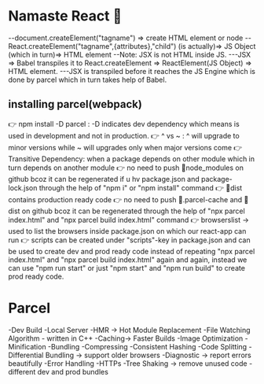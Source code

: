 # Namaste React 🚀

--document.createElement("tagname") => create HTML element or node
--React.createElement("tagname",{attributes},"child") (is actually)=> JS Object (which in turn)=> HTML element
--Note: JSX is not HTML inside JS.
---JSX => Babel transpiles it to React.createElement => ReactElement(JS Object) => HTML element.
---JSX is transpiled before it reaches the JS Engine which is done by parcel which in turn takes help of Babel.

## installing parcel(webpack)
👉 npm install -D parcel : -D indicates dev dependency which means is used in development and not in production.
👉 ^ vs ~ : ^ will upgrade to minor versions while ~ will upgrades only when major versions come
👉 Transitive Dependency: when a package depends on other module which in turn depends on another module
👉 no need to push 📁node_modules on github bcoz it can be regenerated if u hv package.json and package-lock.json through the help of "npm i" or "npm install" command
👉 📁dist contains production ready code
👉 no need to push 📁.parcel-cache and 📁dist on github bcoz it can be regenerated through the help of "npx parcel index.html" and "npx parcel build index.html" command
👉 browserslist -> used to list the browsers inside package.json on which our react-app can run
👉 scripts can be created under "scripts"-key in package.json and can be used to create dev and prod ready code instead of repeating "npx parcel index.html" and "npx parcel build index.html" again and again, instead we can use "npm run start"
or just "npm start" and "npm run build" to create prod ready code.

# Parcel
-Dev Build
-Local Server
-HMR -> Hot Module Replacement
-File Watching Algorithm - written in C++
-Caching-> Faster Builds
-Image Optimization
-Minification
-Bundling
-Compressing
-Consistent Hashing
-Code Splitting
-Differential Bundling -> support older browsers
-Diagnostic -> report errors beautifully
-Error Handling
-HTTPs
-Tree Shaking -> remove unused code
-different dev and prod bundles

